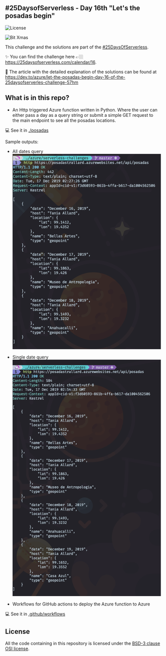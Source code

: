 ## #25DaysofServerless - Day 16th "Let's the posadas begin"
![License](https://img.shields.io/badge/License-BSD%203--Clause-gray.svg?colorA=2D2A56&colorB=7A76C2&style=flat.svg)

![Bit Xmas](https://thepracticaldev.s3.amazonaws.com/i/6z5dct67wfpfbxnmivht.jpg)

This challenge and the solutions are part of the [#25DaysOfServerless](https://25daysofserverless.com).

:sparkles: You can find the challenge here 👉🏼 <https://25daysofserverless.com/calendar/16>.

📝 The article with the detailed explanation of the solutions can be found at <https://dev.to/azure/let-the-posadas-begin-day-16-of-the-25daysofserverles-challenge-57hm>

## What is in this repo?

- An Http triggered Azure function written in Python. Where the user can either pass a day as a query string or submit a simple GET request to the main endpoint to see all the posadas locations.

💻 See it in [./posadas](./posadas/)

Sample outputs:

- All dates query
![day query](assets/api.png)

- Single date query
![day query](assets/api2.png)


- Workflows for GitHub actions to deploy the Azure function to Azure 

💻 See it in [.github/workflows](.github/workflows)

## License

All the code containing in this repository is licensed under the [BSD-3 clause OSI license](https://opensource.org/licenses/BSD-3-Clause).